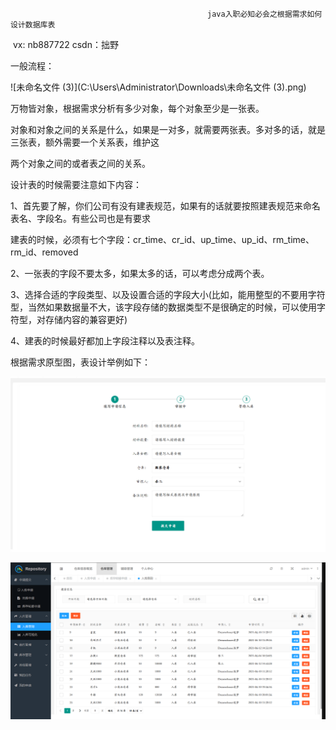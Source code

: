                                                 java入职必知必会之根据需求如何设计数据库表

​                                                                                                                                         vx:    nb887722                                   csdn：拙野  



一般流程：

   ![未命名文件 (3)](C:\Users\Administrator\Downloads\未命名文件 (3).png)

万物皆对象，根据需求分析有多少对象，每个对象至少是一张表。

对象和对象之间的关系是什么，如果是一对多，就需要两张表。多对多的话，就是三张表，额外需要一个关系表，维护这

两个对象之间的或者表之间的关系。

设计表的时候需要注意如下内容：

  1、首先要了解，你们公司有没有建表规范，如果有的话就要按照建表规范来命名表名、字段名。有些公司也是有要求

建表的时候，必须有七个字段：cr_time、cr_id、up_time、up_id、rm_time、rm_id、removed

2、一张表的字段不要太多，如果太多的话，可以考虑分成两个表。

3、选择合适的字段类型、以及设置合适的字段大小(比如，能用整型的不要用字符型，当然如果数据量不大，该字段存储的数据类型不是很确定的时候，可以使用字符型，对存储内容的兼容更好)

4、建表的时候最好都加上字段注释以及表注释。

根据需求原型图，表设计举例如下：

![image-20240107230854563](图片\image-20240107230854563.png)

![image-20240107230828804](图片\image-20240107230828804.png)





